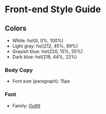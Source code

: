 # Front-end Style Guide

## Colors

- White: hsl(0, 0%, 100%)
- Light gray: hsl(212, 45%, 89%)
- Grayish blue: hsl(220, 15%, 55%)
- Dark blue: hsl(218, 44%, 22%)

### Body Copy

- Font size (paragraph): 15px

### Font

- Family: [Outfit](https://fonts.google.com/specimen/Outfit)
